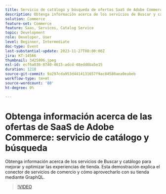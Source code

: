 ```yaml
---
title: Servicio de catálogo y búsqueda de ofertas SaaS de Adobe Commerce
description: Obtenga información acerca de los servicios de Buscar y catálogo para mejorar y optimizar las experiencias de tienda.  Esta demostración explica el conector de servicios de comercio y cómo aprovecharlo con su tienda mediante GraphQL.
solution: Commerce
feature-set: Commerce
feature: Saas, Services, Catalog Service
topic: Development
role: Developer, User
level: Beginner, Intermediate
doc-type: Event
last-substantial-update: 2023-11-27T00:00:00Z
jira: KT-14566
thumbnail: 3425806.jpeg
exl-id: ecf6a036-8740-4615-adcd-48edd6ba5e15
duration: 1218
source-git-commit: 9a297cda953d4414131657f9ac84580aea0eabeb
workflow-type: tm+mt
source-wordcount: '80'
ht-degree: 0%

---
```


# Obtenga información acerca de las ofertas de SaaS de Adobe Commerce: servicio de catálogo y búsqueda

Obtenga información acerca de los servicios de Buscar y catálogo para mejorar y optimizar las experiencias de tienda.  Esta demostración explica el conector de servicios de comercio y cómo aprovecharlo con su tienda mediante GraphQL.

>[!VIDEO](https://video.tv.adobe.com/v/3454730/?learn=on&captions=spa)
